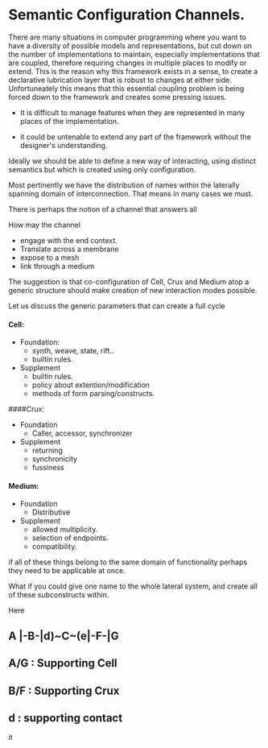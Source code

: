 # Semantic Configuration Channels.

There are many situations in computer programming where you want to have a diversity of possible models and representations, but cut down on the number of implementations to maintain, especially implementations that are coupled, therefore requiring changes in multiple places to modify or extend. This is the reason why this framework exists in a sense, to create a declarative lubrication layer that is robust to changes at either side. Unfortuneately this means that this essential coupling problem is being forced down to the framework and creates some pressing issues.

 - It is difficult to manage features when they are represented in many places of the implementation. 
 
 - it could be untenable to extend any part of the framework without the designer's understanding. 
 
 Ideally we should be able to define a new way of interacting, using distinct semantics but which is created using only configuration. 
 
 Most pertinently we have the distribution of names within the laterally spanning domain of interconnection. That means in many cases we must. 
 
 There is perhaps the notion of a channel that answers all 
 
 How may the channel 
 - engage with the end context.
 - Translate across a membrane
 - expose to a mesh
 - link through a medium

The suggestion is that co-configuration of Cell, Crux and Medium atop a generic structure should make creation of new interaction modes possible.

Let us discuss the generic parameters that can create a full cycle
#### Cell:
- Foundation: 
   - synth, weave, state, rift..
   - builtin rules.
- Supplement
   - builtin rules.
   - policy about extention/modification
   - methods of form parsing/constructs.

####Crux:
- Foundation
   - Caller, accessor, synchronizer
- Supplement
   - returning
   - synchronicity
   - fussiness
   
#### Medium:
- Foundation
   - Distributive
- Supplement
   - allowed multiplicity.
   - selection of endpoints.
   - compatibility.

if all of these things belong to the same domain of functionality perhaps they need to be applicable at once. 

What if you could give one name to the whole lateral system, and create all of these subconstructs within.

Here 
## A |-B-|d)~C~(e|-F-|G

## A/G : Supporting Cell
## B/F : Supporting Crux
## d : supporting contact
      
it 